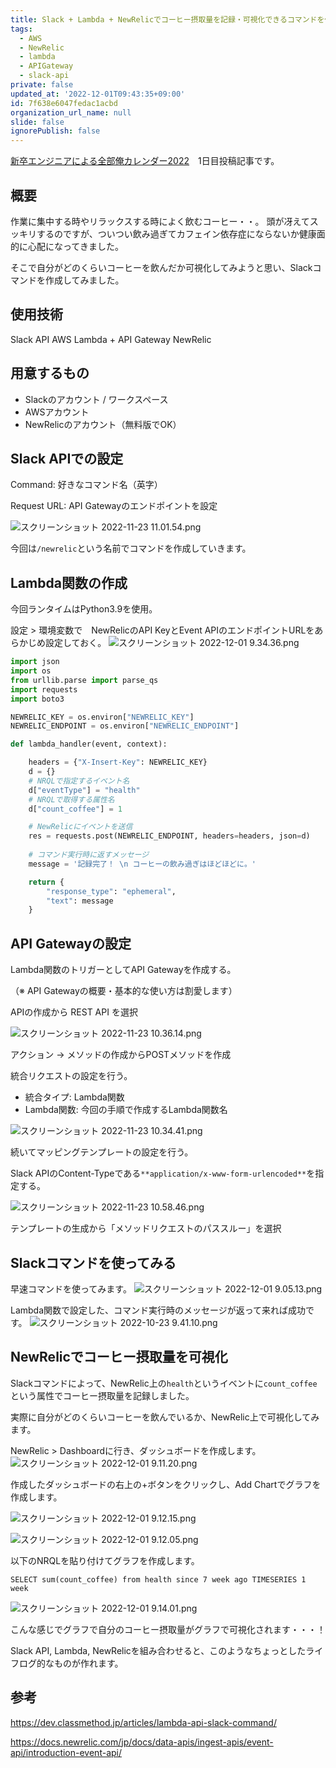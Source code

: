 ```yaml
---
title: Slack + Lambda + NewRelicでコーヒー摂取量を記録・可視化できるコマンドを作ってみた
tags:
  - AWS
  - NewRelic
  - lambda
  - APIGateway
  - slack-api
private: false
updated_at: '2022-12-01T09:43:35+09:00'
id: 7f638e6047fedac1acbd
organization_url_name: null
slide: false
ignorePublish: false
---
```

[新卒エンジニアによる全部俺カレンダー2022](https://qiita.com/advent-calendar/2022/arie_onlyme2022)　1日目投稿記事です。


## 概要

作業に集中する時やリラックスする時によく飲むコーヒー・・。
頭が冴えてスッキリするのですが、ついつい飲み過ぎてカフェイン依存症にならないか健康面的に心配になってきました。

そこで自分がどのくらいコーヒーを飲んだか可視化してみようと思い、Slackコマンドを作成してみました。

## 使用技術

Slack API
AWS Lambda + API Gateway
NewRelic

## 用意するもの
- Slackのアカウント / ワークスペース
- AWSアカウント
- NewRelicのアカウント（無料版でOK）

## Slack APIでの設定

Command: 好きなコマンド名（英字）

Request URL: API Gatewayのエンドポイントを設定

![スクリーンショット 2022-11-23 11.01.54.png](https://qiita-image-store.s3.ap-northeast-1.amazonaws.com/0/689205/bef2a5ea-bac0-b2d7-f845-14699d4da141.png)

今回は`/newrelic`という名前でコマンドを作成していきます。
## Lambda関数の作成

今回ランタイムはPython3.9を使用。

設定 > 環境変数で　NewRelicのAPI KeyとEvent APIのエンドポイントURLをあらかじめ設定しておく。
![スクリーンショット 2022-12-01 9.34.36.png](https://qiita-image-store.s3.ap-northeast-1.amazonaws.com/0/689205/a042d77a-76d9-7dff-bf0e-254c8136fb75.png)


```python
import json
import os
from urllib.parse import parse_qs
import requests
import boto3

NEWRELIC_KEY = os.environ["NEWRELIC_KEY"]
NEWRELIC_ENDPOINT = os.environ["NEWRELIC_ENDPOINT"]

def lambda_handler(event, context):

    headers = {"X-Insert-Key": NEWRELIC_KEY}
    d = {}
    # NRQLで指定するイベント名
    d["eventType"] = "health"
    # NRQLで取得する属性名
    d["count_coffee"] = 1

    # NewRelicにイベントを送信
    res = requests.post(NEWRELIC_ENDPOINT, headers=headers, json=d)
    
    # コマンド実行時に返すメッセージ
    message = '記録完了！ \n コーヒーの飲み過ぎはほどほどに。'

    return {
        "response_type": "ephemeral",
        "text": message
    }
```

## API Gatewayの設定

Lambda関数のトリガーとしてAPI Gatewayを作成する。

（※ API Gatewayの概要・基本的な使い方は割愛します）

APIの作成から REST API を選択

![スクリーンショット 2022-11-23 10.36.14.png](https://qiita-image-store.s3.ap-northeast-1.amazonaws.com/0/689205/9f40e01b-1bed-3a96-3d87-54675065f354.png)


アクション → メソッドの作成からPOSTメソッドを作成

統合リクエストの設定を行う。

- 統合タイプ: Lambda関数
- Lambda関数: 今回の手順で作成するLambda関数名

![スクリーンショット 2022-11-23 10.34.41.png](https://qiita-image-store.s3.ap-northeast-1.amazonaws.com/0/689205/8143761d-847e-4562-9782-9351f78743fa.png)


続いてマッピングテンプレートの設定を行う。

Slack APIのContent-Typeである`**application/x-www-form-urlencoded**`を指定する。

![スクリーンショット 2022-11-23 10.58.46.png](https://qiita-image-store.s3.ap-northeast-1.amazonaws.com/0/689205/610079dd-a305-aeb5-8d22-3701608f5193.png)


テンプレートの生成から「メソッドリクエストのパススルー」を選択



## Slackコマンドを使ってみる

早速コマンドを使ってみます。
![スクリーンショット 2022-12-01 9.05.13.png](https://qiita-image-store.s3.ap-northeast-1.amazonaws.com/0/689205/0b6c3a32-ace1-2e15-966d-e3f079c02fd0.png)

Lambda関数で設定した、コマンド実行時のメッセージが返って来れば成功です。
![スクリーンショット 2022-10-23 9.41.10.png](https://qiita-image-store.s3.ap-northeast-1.amazonaws.com/0/689205/55dc075c-0315-3595-fedd-7bbea9957c73.png)

## NewRelicでコーヒー摂取量を可視化

Slackコマンドによって、NewRelic上の`health`というイベントに`count_coffee`という属性でコーヒー摂取量を記録しました。

実際に自分がどのくらいコーヒーを飲んでいるか、NewRelic上で可視化してみます。


NewRelic > Dashboardに行き、ダッシュボードを作成します。
![スクリーンショット 2022-12-01 9.11.20.png](https://qiita-image-store.s3.ap-northeast-1.amazonaws.com/0/689205/b60868db-8e07-1325-d9f7-2537ff282832.png)

作成したダッシュボードの右上の+ボタンをクリックし、Add Chartでグラフを作成します。

![スクリーンショット 2022-12-01 9.12.15.png](https://qiita-image-store.s3.ap-northeast-1.amazonaws.com/0/689205/32a7c61d-d4a1-9313-5690-542932ad1be8.png)

![スクリーンショット 2022-12-01 9.12.05.png](https://qiita-image-store.s3.ap-northeast-1.amazonaws.com/0/689205/c33da186-7384-c3d2-d67e-e4536d665721.png)


以下のNRQLを貼り付けてグラフを作成します。

```
SELECT sum(count_coffee) from health since 7 week ago TIMESERIES 1 week
```


![スクリーンショット 2022-12-01 9.14.01.png](https://qiita-image-store.s3.ap-northeast-1.amazonaws.com/0/689205/c21486bb-6f81-b42c-e287-056285294db2.png)

こんな感じでグラフで自分のコーヒー摂取量がグラフで可視化されます・・・！

Slack API, Lambda, NewRelicを組み合わせると、このようなちょっとしたライフログ的なものが作れます。

## 参考
https://dev.classmethod.jp/articles/lambda-api-slack-command/

https://docs.newrelic.com/jp/docs/data-apis/ingest-apis/event-api/introduction-event-api/

